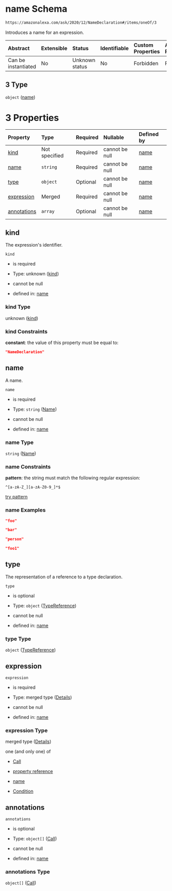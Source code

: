 # name Schema

```txt
https://amazonalexa.com/ask/2020/12/NameDeclaration#/items/oneOf/3
```

Introduces a name for an expression.

| Abstract            | Extensible | Status         | Identifiable | Custom Properties | Additional Properties | Access Restrictions | Defined In                                                                  |
| :------------------ | :--------- | :------------- | :----------- | :---------------- | :-------------------- | :------------------ | :-------------------------------------------------------------------------- |
| Can be instantiated | No         | Unknown status | No           | Forbidden         | Forbidden             | none                | [SampleBlock.json\*](../../schemas/SampleBlock.json "open original schema") |

## 3 Type

`object` ([name](sampleblock-items-oneof-name.md))

# 3 Properties

| Property                    | Type          | Required | Nullable       | Defined by                                                                                                                      |
| :-------------------------- | :------------ | :------- | :------------- | :------------------------------------------------------------------------------------------------------------------------------ |
| [kind](#kind)               | Not specified | Required | cannot be null | [name](namedeclaration-properties-kind.md "https://amazonalexa.com/ask/2020/12/NameDeclaration#/properties/kind")               |
| [name](#name)               | `string`      | Required | cannot be null | [name](genericargumentsdeclaration-items-properties-name.md "https://amazonalexa.com/ask/2020/12/Name#/properties/name")        |
| [type](#type)               | `object`      | Optional | cannot be null | [name](actiondeclaration-properties-typereference.md "https://amazonalexa.com/ask/2020/12/TypeReference#/properties/type")      |
| [expression](#expression)   | Merged        | Required | cannot be null | [name](namedeclaration-properties-expression.md "https://amazonalexa.com/ask/2020/12/NameDeclaration#/properties/expression")   |
| [annotations](#annotations) | `array`       | Optional | cannot be null | [name](namedeclaration-properties-annotations.md "https://amazonalexa.com/ask/2020/12/NameDeclaration#/properties/annotations") |

## kind

The expression's identifier.

`kind`

*   is required

*   Type: unknown ([kind](namedeclaration-properties-kind.md))

*   cannot be null

*   defined in: [name](namedeclaration-properties-kind.md "https://amazonalexa.com/ask/2020/12/NameDeclaration#/properties/kind")

### kind Type

unknown ([kind](namedeclaration-properties-kind.md))

### kind Constraints

**constant**: the value of this property must be equal to:

```json
"NameDeclaration"
```

## name

A name.

`name`

*   is required

*   Type: `string` ([Name](genericargumentsdeclaration-items-properties-name.md))

*   cannot be null

*   defined in: [name](genericargumentsdeclaration-items-properties-name.md "https://amazonalexa.com/ask/2020/12/Name#/properties/name")

### name Type

`string` ([Name](genericargumentsdeclaration-items-properties-name.md))

### name Constraints

**pattern**: the string must match the following regular expression:&#x20;

```regexp
^[a-zA-Z_][a-zA-Z0-9_]*$
```

[try pattern](https://regexr.com/?expression=%5E%5Ba-zA-Z_%5D%5Ba-zA-Z0-9_%5D*%24 "try regular expression with regexr.com")

### name Examples

```json
"foo"
```

```json
"bar"
```

```json
"person"
```

```json
"foo1"
```

## type

The representation of a reference to a type declaration.

`type`

*   is optional

*   Type: `object` ([TypeReference](actiondeclaration-properties-typereference.md))

*   cannot be null

*   defined in: [name](actiondeclaration-properties-typereference.md "https://amazonalexa.com/ask/2020/12/TypeReference#/properties/type")

### type Type

`object` ([TypeReference](actiondeclaration-properties-typereference.md))

## expression



`expression`

*   is required

*   Type: merged type ([Details](namedeclaration-properties-expression.md))

*   cannot be null

*   defined in: [name](namedeclaration-properties-expression.md "https://amazonalexa.com/ask/2020/12/NameDeclaration#/properties/expression")

### expression Type

merged type ([Details](namedeclaration-properties-expression.md))

one (and only one) of

*   [Call](actiondeclaration-properties-annotations-call.md "check type definition")

*   [property reference](arguments-definitions-arg-expression-oneof-property-reference.md "check type definition")

*   [name](arguments-definitions-arg-expression-oneof-name.md "check type definition")

*   [Condition](condition-properties-when-oneof-condition.md "check type definition")

## annotations



`annotations`

*   is optional

*   Type: `object[]` ([Call](actiondeclaration-properties-annotations-call.md))

*   cannot be null

*   defined in: [name](namedeclaration-properties-annotations.md "https://amazonalexa.com/ask/2020/12/NameDeclaration#/properties/annotations")

### annotations Type

`object[]` ([Call](actiondeclaration-properties-annotations-call.md))
